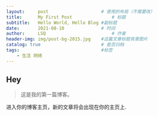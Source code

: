 ```yaml
---
layout:     post   				    # 使用的布局（不需要改）
title:      My First Post 				# 标题 
subtitle:   Hello World, Hello Blog #副标题
date:       2021-08-10 				# 时间
author:     LSQ 						# 作者
header-img: img/post-bg-2015.jpg 	#这篇文章标题背景图片
catalog: true 						# 是否归档
tags:								#标签
    - 生活 网络
---
```


## Hey
>这是我的第一篇博客。

进入你的博客主页，新的文章将会出现在你的主页上.
